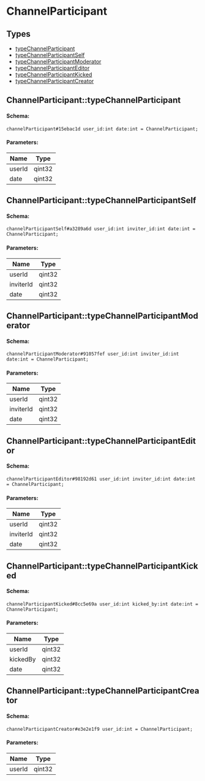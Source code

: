 # ChannelParticipant

## Types

* [typeChannelParticipant](#channelparticipanttypechannelparticipant)
* [typeChannelParticipantSelf](#channelparticipanttypechannelparticipantself)
* [typeChannelParticipantModerator](#channelparticipanttypechannelparticipantmoderator)
* [typeChannelParticipantEditor](#channelparticipanttypechannelparticipanteditor)
* [typeChannelParticipantKicked](#channelparticipanttypechannelparticipantkicked)
* [typeChannelParticipantCreator](#channelparticipanttypechannelparticipantcreator)

## ChannelParticipant::typeChannelParticipant

#### Schema:

`channelParticipant#15ebac1d user_id:int date:int = ChannelParticipant;`

#### Parameters:

|Name|Type|
|----|----|
|userId|qint32|
|date|qint32|

## ChannelParticipant::typeChannelParticipantSelf

#### Schema:

`channelParticipantSelf#a3289a6d user_id:int inviter_id:int date:int = ChannelParticipant;`

#### Parameters:

|Name|Type|
|----|----|
|userId|qint32|
|inviterId|qint32|
|date|qint32|

## ChannelParticipant::typeChannelParticipantModerator

#### Schema:

`channelParticipantModerator#91057fef user_id:int inviter_id:int date:int = ChannelParticipant;`

#### Parameters:

|Name|Type|
|----|----|
|userId|qint32|
|inviterId|qint32|
|date|qint32|

## ChannelParticipant::typeChannelParticipantEditor

#### Schema:

`channelParticipantEditor#98192d61 user_id:int inviter_id:int date:int = ChannelParticipant;`

#### Parameters:

|Name|Type|
|----|----|
|userId|qint32|
|inviterId|qint32|
|date|qint32|

## ChannelParticipant::typeChannelParticipantKicked

#### Schema:

`channelParticipantKicked#8cc5e69a user_id:int kicked_by:int date:int = ChannelParticipant;`

#### Parameters:

|Name|Type|
|----|----|
|userId|qint32|
|kickedBy|qint32|
|date|qint32|

## ChannelParticipant::typeChannelParticipantCreator

#### Schema:

`channelParticipantCreator#e3e2e1f9 user_id:int = ChannelParticipant;`

#### Parameters:

|Name|Type|
|----|----|
|userId|qint32|

